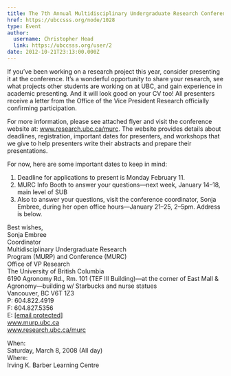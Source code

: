```yaml
---
title: The 7th Annual Multidisciplinary Undergraduate Research Conference 
href: https://ubccsss.org/node/1028
type: Event
author:
  username: Christopher Head
  link: https://ubccsss.org/user/2
date: 2012-10-21T23:13:00.000Z
---
```


<div class="field field-name-body field-type-text-with-summary field-label-hidden"><div class="field-items"><div class="field-item even"><p>If you&#x2019;ve been working on a research project this year, consider presenting it at the conference.  It&#x2019;s a wonderful opportunity to share your research, see what projects other students are working on at UBC, and gain experience in academic presenting.  And it will look good on your CV too!  All presenters receive a letter from the Office of the Vice President Research officially confirming participation.</p>
<p>For more information, please see attached flyer and visit the conference website at: <a href="http://www.research.ubc.ca/murc">www.research.ubc.ca/murc</a>. The website provides details about deadlines, registration, important dates for presenters, and workshops that we give to help presenters write their abstracts and prepare their presentations.</p>
<!--break--><p>For now, here are some important dates to keep in mind:</p>
<ol>
<li>Deadline for applications to present is Monday February 11.</li>
<li>MURC Info Booth to answer your questions&#x2014;next week, January 14&#x2013;18, main level of SUB</li>
<li>Also to answer your questions, visit the conference coordinator, Sonja Embree, during her open office hours&#x2014;January 21&#x2013;25, 2&#x2013;5pm.  Address is below.</li>
</ol>
<p>Best wishes,<br>
Sonja Embree<br>
Coordinator<br>
Multidisciplinary Undergraduate Research<br>
Program (MURP) and Conference (MURC)<br>
Office of VP Research<br>
The University of British Columbia<br>
6190 Agronomy Rd., Rm. 101 (TEF III Building)&#x2014;at the corner of East Mall &amp; Agronomy&#x2014;building w/ Starbucks and nurse statues<br>
Vancouver, BC  V6T 1Z3<br>
P: 604.822.4919<br>
F: 604.827.5356<br>
E: <a href="/cdn-cgi/l/email-protection#45362a2b2f246b202827372020053027266b2624"><span class="__cf_email__" data-cfemail="87f4e8e9ede6a9e2eae5f5e2e2c7f2e5e4a9e4e6">[email&#xA0;protected]</span></a><br>
<a href="http://www.murp.ubc.ca">www.murp.ubc.ca</a><br>
<a href="http://www.research.ubc.ca/murc">www.research.ubc.ca/murc</a></p>
</div></div></div><div class="field field-name-field-dates field-type-datetime field-label-above"><div class="field-label">When:&#xA0;</div><div class="field-items"><div class="field-item even"><span class="date-display-single">Saturday, March 8, 2008 (All day)</span></div></div></div><div class="field field-name-field-location field-type-text field-label-above"><div class="field-label">Where:&#xA0;</div><div class="field-items"><div class="field-item even">Irving K. Barber Learning Centre</div></div></div>    <footer>
          </footer>